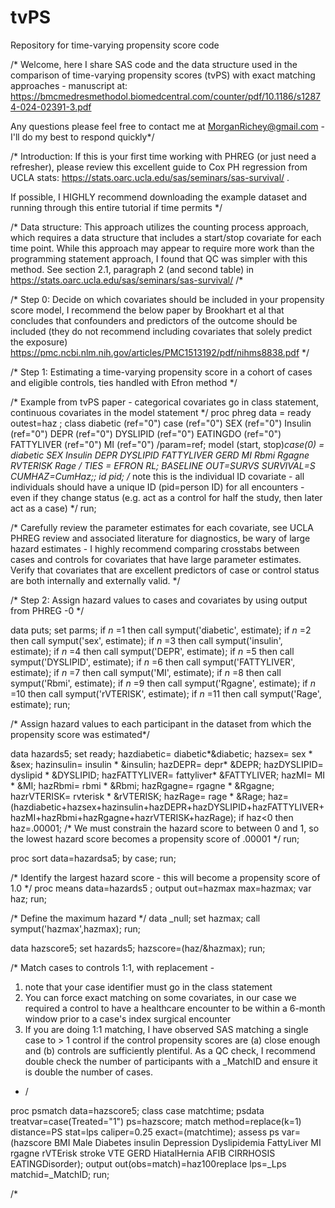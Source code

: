 # tvPS
Repository for time-varying propensity score code

/* Welcome, here I share SAS code and the data structure used in the comparison of time-varying propensity scores (tvPS) with exact
matching approaches - manuscript at: https://bmcmedresmethodol.biomedcentral.com/counter/pdf/10.1186/s12874-024-02391-3.pdf 

Any questions please feel free to contact me at MorganRichey@gmail.com - I'll do my best to respond quickly*/

/* Introduction:  If this is your first time working with PHREG (or just need a refresher), please review this excellent guide to Cox PH regression from UCLA stats: https://stats.oarc.ucla.edu/sas/seminars/sas-survival/ .  

If possible, I HIGHLY recommend downloading the example dataset and running through this entire tutorial if time permits */

  /* Data structure:  This approach utilizes the counting process approach, which requires a data structure that includes a start/stop covariate for each time point.  While this approach may appear to require more work than the programming statement approach, I found that QC was simpler with this method.  See section 2.1, paragraph 2 (and second table) in https://stats.oarc.ucla.edu/sas/seminars/sas-survival/     /* 

/* Step 0:  Decide on which covariates should be included in your propensity score model, I recommend the below paper by Brookhart et al that concludes that confounders and predictors of the outcome should be included (they do not recommend including covariates that solely predict the exposure)
https://pmc.ncbi.nlm.nih.gov/articles/PMC1513192/pdf/nihms8838.pdf
*/

/* Step 1:  Estimating a time-varying propensity score in a cohort of cases and eligible controls, ties handled with Efron method */

/* Example from tvPS paper - categorical covariates go in class statement, continuous covariates in the model statement */
proc phreg data = ready outest=haz ;
class 
diabetic (ref="0")
case (ref="0")
SEX (ref="0")
Insulin (ref="0")
DEPR (ref="0")
DYSLIPID (ref="0")
EATINGDO (ref="0")
FATTYLIVER (ref="0")
MI (ref="0")
/param=ref;
model (start, stop)*case(0) = diabetic SEX Insulin DEPR DYSLIPID FATTYLIVER GERD MI Rbmi Rgagne RVTERISK Rage 
/ TIES = EFRON RL; 
 BASELINE OUT=SURVS SURVIVAL=S CUMHAZ=CumHaz;;
 id pid; /* note this is the individual ID covariate - all individuals should have a unique ID (pid=person ID) for all encounters - even if they change status (e.g. act as a control for half the study, then later act as a case) */
 run;

/* Carefully review the parameter estimates for each covariate, see UCLA PHREG review and associated literature for diagnostics, be wary of large hazard estimates - I highly recommend comparing crosstabs between cases and controls for covariates that have large parameter estimates.  Verify that covariates that are excellent predictors of case or control status are both internally and externally valid. */

/* Step 2:  Assign hazard values to cases and covariates by using output from PHREG -0  */


data puts;
set parms;
if _n_ =1 then call symput('diabetic', estimate);
if _n_ =2 then call symput('sex', estimate);
if _n_ =3 then call symput('insulin', estimate);
if _n_ =4 then call symput('DEPR', estimate);
if _n_ =5 then call symput('DYSLIPID', estimate);
if _n_ =6 then call symput('FATTYLIVER', estimate);
if _n_ =7 then call symput('MI', estimate);
if _n_ =8 then call symput('Rbmi', estimate);
if _n_ =9 then call symput('Rgagne', estimate);
if _n_ =10 then call symput('rVTERISK', estimate);
if _n_ =11 then call symput('Rage', estimate);
run;


 /* Assign hazard values to each participant in the dataset from which the propensity score was estimated*/
 
data hazards5;
set ready;
hazdiabetic= diabetic*&diabetic;
hazsex= sex * &sex;
hazinsulin= insulin * &insulin;
hazDEPR= depr* &DEPR;
hazDYSLIPID= dyslipid * &DYSLIPID;
hazFATTYLIVER= fattyliver* &FATTYLIVER;
hazMI= MI * &MI;
hazRbmi= rbmi * &Rbmi;
hazRgagne= rgagne * &Rgagne;
hazrVTERISK= rvterisk * &rVTERISK;
hazRage= rage * &Rage;
haz=(hazdiabetic+hazsex+hazinsulin+hazDEPR+hazDYSLIPID+hazFATTYLIVER+hazMI+hazRbmi+hazRgagne+hazrVTERISK+hazRage);
if haz<0 then haz=.00001; /* We must constrain the hazard score to between 0 and 1, so the lowest hazard score becomes a propensity score of .00001 */
run;

proc sort data=hazardsa5;
by case;
run;

/* Identify the largest hazard score - this will become a propensity score of 1.0 */
proc means data=hazards5 ;
output out=hazmax max=hazmax;
var haz;
run;

/* Define the maximum hazard */
data _null;
set hazmax;
call symput('hazmax',hazmax);
run;

data hazscore5;
set hazards5;
hazscore=(haz/&hazmax);
run;

/* Match cases to controls 1:1, with replacement - 
1.  note that your case identifier must go in the class statement
2.  You can force exact matching on some covariates, in our case we required a control to have a healthcare encounter to be within a 6-month window prior to a case's index surgical encounter
3.  If you are doing 1:1 matching, I have observed SAS matching a single case to > 1 control if the control propensity scores are (a) close enough and (b) controls are sufficiently plentiful.  As a QC check, I recommend double check the number of participants with a _MatchID and ensure it is double the number of cases.    
* /

proc psmatch data=hazscore5;
class case matchtime;
psdata treatvar=case(Treated="1") ps=hazscore;
match method=replace(k=1) distance=PS stat=lps caliper=0.25 exact=(matchtime);
assess ps var=(hazscore BMI Male Diabetes insulin Depression Dyslipidemia FattyLiver MI rgagne rVTErisk stroke VTE GERD HiatalHernia AFIB CIRRHOSIS EATINGDisorder);
output out(obs=match)=haz100replace lps=_Lps matchid=_MatchID;
run;

/* 
